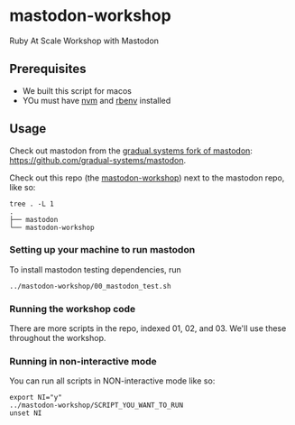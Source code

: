 # mastodon-workshop
Ruby At Scale Workshop with Mastodon

## Prerequisites

* We built this script for macos
* YOu must have [nvm](https://github.com/nvm-sh/nvm#install--update-script) and [rbenv](https://github.com/rbenv/rbenv#installation) installed

## Usage
Check out mastodon from the [gradual.systems fork of mastodon](https://github.com/gradual-systems/mastodon): https://github.com/gradual-systems/mastodon.

Check out this repo (the [mastodon-workshop](https://github.com/gradual-systems/mastodon-workshop)) next to the mastodon repo, like so:

```
tree . -L 1
.
├── mastodon
└── mastodon-workshop
```

### Setting up your machine to run mastodon

To install mastodon testing dependencies, run 

```
../mastodon-workshop/00_mastodon_test.sh
```

### Running the workshop code

There are more scripts in the repo, indexed 01, 02, and 03. We'll use these throughout the workshop.

### Running in non-interactive mode

You can run all scripts in NON-interactive mode like so:

```
export NI="y"
../mastodon-workshop/SCRIPT_YOU_WANT_TO_RUN
unset NI
```
